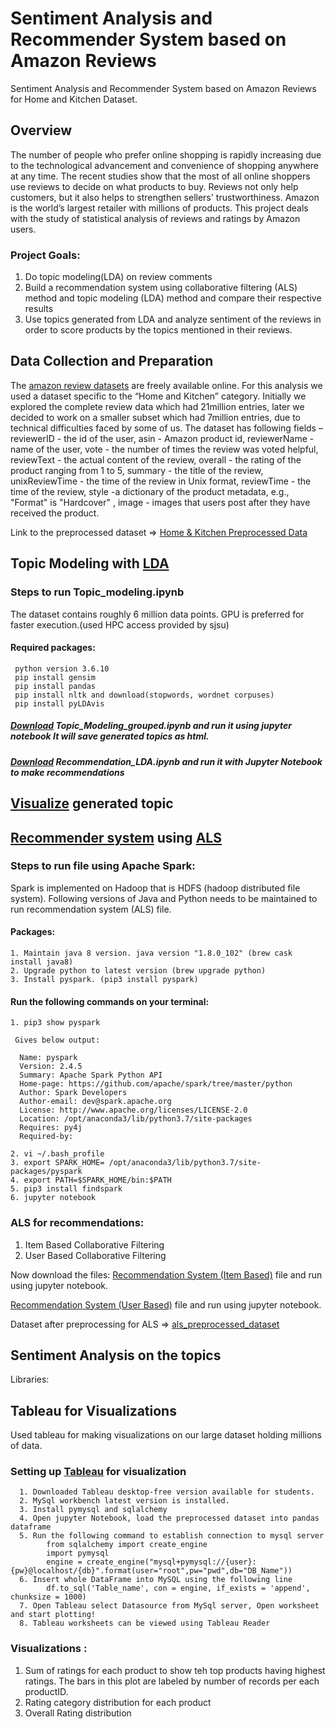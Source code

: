 # Sentiment Analysis and Recommender System based on Amazon Reviews

Sentiment Analysis and Recommender System based on Amazon Reviews for Home and Kitchen Dataset.

## Overview
The number of people who prefer online shopping is rapidly increasing due to the technological advancement and convenience of shopping anywhere at any time. The recent studies show that the most of all online shoppers use reviews to decide on what products to buy. Reviews not only help customers, but it also helps to strengthen sellers' trustworthiness. Amazon is the world’s largest retailer with millions of products. This project deals with the study of statistical analysis of reviews and ratings by Amazon users.

   ### Project Goals:
   1. Do topic modeling(LDA) on review comments
   2. Build a recommendation system using collaborative filtering (ALS) method and topic modeling (LDA) method and compare their respective results
   3. Use topics generated from LDA and analyze sentiment of the reviews in order to score products by the topics mentioned in their reviews.

## Data Collection and Preparation

The [amazon review datasets](https://nijianmo.github.io/amazon/index.html) are freely available online. For this analysis we used a dataset specific to the “Home and Kitchen” category. Initially we explored the complete review data which had 21million entries, later we decided to work on a smaller subset which had 7million entries, due to technical difficulties faced by some of us.
The dataset has following fields – reviewerID - the id of the user, asin - Amazon product id, reviewerName - name of the user, vote - the number of times the review was voted helpful, reviewText - the actual content of the review, overall - the rating of the product ranging from 1 to 5, summary - the title of the review, unixReviewTime - the time of the review in Unix format, reviewTime - the time of the review, style -a dictionary of the product metadata, e.g., "Format" is "Hardcover" , image - images that users post after they have received the product.

Link to the preprocessed dataset => [Home & Kitchen Preprocessed Data](https://drive.google.com/drive/folders/1YIFgIOtMTuOEHUJEJfFV_mLE8lwz8unC?usp=sharing)

## Topic Modeling with [LDA](https://en.wikipedia.org/wiki/Latent_Dirichlet_allocation)

### Steps to run Topic_modeling.ipynb
The dataset contains roughly 6 million data points. GPU is preferred for faster execution.(used HPC access provided by sjsu)
#### Required packages:
     python version 3.6.10
     pip install gensim
     pip install pandas
     pip install nltk and download(stopwords, wordnet corpuses)
     pip install pyLDAvis
##### [Download](https://github.com/Thaslim/Amazon_Review_Analysis/blob/master/LDA%20-%20Recommender/Topic_Modeling_grouped.ipynb) Topic_Modeling_grouped.ipynb and run it using jupyter notebook It will save generated topics as html.
##### [Download](https://github.com/Thaslim/Amazon_Review_Analysis/blob/master/LDA%20-%20Recommender/Recommendation_LDA.ipynb) Recommendation_LDA.ipynb and run it with Jupyter Notebook to make recommendations
## [Visualize](https://thaslim.github.io/Amazon_Review_Analysis/)  generated topic

## [Recommender system](https://en.wikipedia.org/wiki/Recommender_system) using [ALS](https://spark.apache.org/docs/latest/mllib-collaborative-filtering.html)

### Steps to run file using Apache Spark:
Spark is implemented on Hadoop that is HDFS (hadoop distributed file system). Following versions of Java and Python needs to  be maintained to run recommendation system (ALS) file.
#### Packages:
    1. Maintain java 8 version. java version "1.8.0_102" (brew cask install java8)
    2. Upgrade python to latest version (brew upgrade python)
    3. Install pyspark. (pip3 install pyspark)
   
#### Run the following commands on your terminal:
    1. pip3 show pyspark
   
     Gives below output:

      Name: pyspark
      Version: 2.4.5
      Summary: Apache Spark Python API
      Home-page: https://github.com/apache/spark/tree/master/python
      Author: Spark Developers
      Author-email: dev@spark.apache.org
      License: http://www.apache.org/licenses/LICENSE-2.0
      Location: /opt/anaconda3/lib/python3.7/site-packages
      Requires: py4j
      Required-by: 

    2. vi ~/.bash_profile
    3. export SPARK_HOME= /opt/anaconda3/lib/python3.7/site-packages/pyspark
    4. export PATH=$SPARK_HOME/bin:$PATH
    5. pip3 install findspark
    6. jupyter notebook

### ALS for recommendations:
   1. Item Based Collaborative Filtering
   2. User Based Collaborative Filtering
   
Now download the files:
[Recommendation System (Item Based)](https://github.com/Thaslim/Amazon_Review_Analysis/blob/master/ALS_Recommendation/ALS%20Collaborative%20Filtering%20(Item%20Based).ipynb) file and run using jupyter notebook.

[Recommendation System (User Based)](https://github.com/Thaslim/Amazon_Review_Analysis/blob/master/ALS_Recommendation/ALS%20Collaborative%20Filtering%20(User%20Based).ipynb) file and run using jupyter notebook.

Dataset after preprocessing for ALS => [als_preprocessed_dataset](https://drive.google.com/drive/folders/1YIFgIOtMTuOEHUJEJfFV_mLE8lwz8unC?usp=sharing)

## Sentiment Analysis on the topics
Libraries:

## Tableau for Visualizations
Used tableau for making visualizations on our large dataset holding millions of data.

### Setting up [Tableau](https://www.tableau.com/academic/students/) for visualization
      1. Downloaded Tableau desktop-free version available for students.
      2. MySql workbench latest version is installed. 
      3. Install pymysql and sqlalchemy
      4. Open jupyter Notebook, load the preprocessed dataset into pandas dataframe
      5. Run the following command to establish connection to mysql server
            from sqlalchemy import create_engine
            import pymysql
            engine = create_engine("mysql+pymysql://{user}:{pw}@localhost/{db}".format(user="root",pw="pwd",db="DB_Name"))
      6. Insert whole DataFrame into MySQL using the following line
            df.to_sql('Table_name', con = engine, if_exists = 'append', chunksize = 1000)
      7. Open Tableau select Datasource from MySql server, Open worksheet and start plotting!
      8. Tableau worksheets can be viewed using Tableau Reader
 
### Visualizations : 
1. Sum of ratings for each product to show teh top products having highest ratings. The bars in this plot are labeled by number of records per each productID.
2. Rating category distribution for each product 
3. Overall Rating distribution

